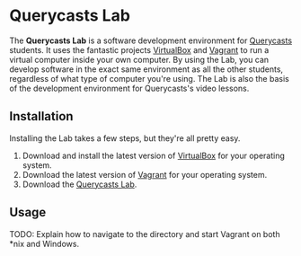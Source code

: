 # Querycasts Lab

The **Querycasts Lab** is a software development environment for [Querycasts](http://www.querycasts.com/) students. It uses the fantastic projects [VirtualBox](https://www.virtualbox.org/) and [Vagrant](http://www.vagrantup.com/) to run a virtual computer inside your own computer. By using the Lab, you can develop software in the exact same environment as all the other students, regardless of what type of computer you're using. The Lab is also the basis of the development environment for Querycasts's video lessons.

## Installation

Installing the Lab takes a few steps, but they're all pretty easy.

1. Download and install the latest version of [VirtualBox](https://www.virtualbox.org/wiki/Downloads) for your operating system.
1. Download the latest version of [Vagrant](http://downloads.vagrantup.com/) for your operating system.
1. Download the [Querycasts Lab](https://github.com/querycasts/lab/archive/master.zip).

## Usage

TODO: Explain how to navigate to the directory and start Vagrant on both *nix and Windows.
